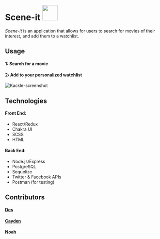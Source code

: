 # Scene-it <img src="https://media4.giphy.com/media/lojqWfJ0HXZ6Gj3461/giphy.gif?cid=790b7611a730b31e18edcc482607a66b137375f81433c270&rid=giphy.gif&ct=s" width="50px">

_Scene-it_ is an application that allows for users to search for movies of their interest, and add them to a watchlist.

## Usage

#### 1: Search for a movie

#### 2: Add to your personalized watchlist

![Kackle-screenshot](https://user-images.githubusercontent.com/78816489/157549246-8bcc9336-b4d6-4d0c-88e4-69adddd2d408.jpg)

## Technologies

#### **Front End**:

- React/Redux
- Chakra UI
- SCSS
- HTML

#### **Back End**:

- Node.js/Express
- PostgreSQL
- Sequelize
- Twitter & Facebook APIs
- Postman (for testing)

## Contributors

#### [Des](https://github.com/dess890)

#### [Cayden](https://github.com/Forlaenu)

#### [Noah](https://github.com/Niche-Quiche)

